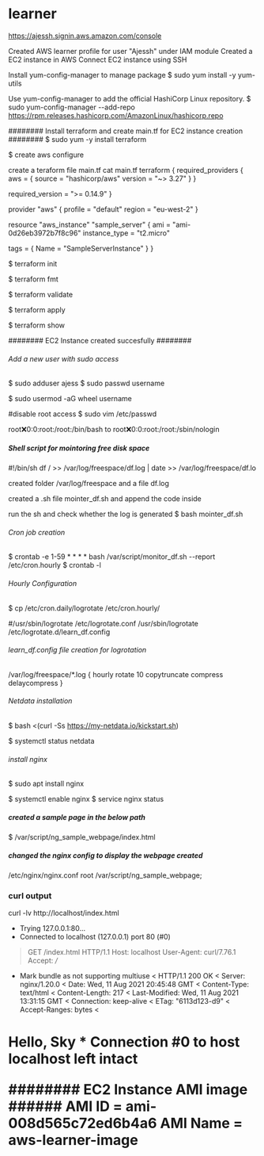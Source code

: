 # learner
https://ajessh.signin.aws.amazon.com/console

Created AWS learner profile for user "Ajessh" under IAM module
Created a EC2 instance in AWS
Connect EC2 instance using SSH

Install yum-config-manager to manage package
$ sudo yum install -y yum-utils

Use yum-config-manager to add the official HashiCorp Linux repository.
$ sudo yum-config-manager --add-repo https://rpm.releases.hashicorp.com/AmazonLinux/hashicorp.repo

########  Install terraform and create main.tf for EC2 instance creation ########
$ sudo yum -y install terraform

$ create aws configure

create a teraform file main.tf
cat main.tf 
terraform {
  required_providers {
    aws = {
      source  = "hashicorp/aws"
      version = "~> 3.27"
    }
  }

  required_version = ">= 0.14.9"
}

provider "aws" {
  profile = "default"
  region  = "eu-west-2"
}

resource "aws_instance" "sample_server" {
  ami           = "ami-0d26eb3972b7f8c96"
  instance_type = "t2.micro"

  tags = {
    Name = "SampleServerInstance"
  }
}

$ terraform init

$ terraform fmt

$ terraform validate

$ terraform apply

$ terraform show

########  EC2 Instance created succesfully ########


###### Add a new user with sudo access ######
$ sudo adduser ajess
$ sudo passwd username

$ sudo usermod -aG wheel username

#disable root access
$ sudo vim /etc/passwd

root:x:0:0:root:/root:/bin/bash
to
root:x:0:0:root:/root:/sbin/nologin

##### Shell script for mointoring free disk space ####
#!/bin/sh
df / >> /var/log/freespace/df.log | date >> /var/log/freespace/df.lo

created folder /var/log/freespace
and a file df.log

created a .sh file mointer_df.sh and append the code inside

run the sh and check whether the log is generated
$ bash mointer_df.sh

###### Cron job creation ######
$ crontab -e
1-59 * * * * bash /var/script/monitor_df.sh --report /etc/cron.hourly
$ crontab -l

###### Hourly Configuration #####
$ cp /etc/cron.daily/logrotate   /etc/cron.hourly/

#/usr/sbin/logrotate /etc/logrotate.conf
/usr/sbin/logrotate  /etc/logrotate.d/learn_df.config

###### learn_df.config file creation for logrotation ######
/var/log/freespace/*.log {
hourly
rotate 10
copytruncate
compress
delaycompress
}

###### Netdata installation ######
$ bash <(curl -Ss https://my-netdata.io/kickstart.sh)

$ systemctl status netdata

###### install nginx ######
$ sudo apt install nginx

$ systemctl enable nginx
$ service nginx status

##### created a sample page in the below path #####
$ /var/script/ng_sample_webpage/index.html

##### changed the nginx config to display the webpage created #####
/etc/nginx/nginx.conf
root     /var/script/ng_sample_webpage;

### curl output ###
curl -lv http://localhost/index.html
*   Trying 127.0.0.1:80...
* Connected to localhost (127.0.0.1) port 80 (#0)
> GET /index.html HTTP/1.1
> Host: localhost
> User-Agent: curl/7.76.1
> Accept: */*
> 
* Mark bundle as not supporting multiuse
< HTTP/1.1 200 OK
< Server: nginx/1.20.0
< Date: Wed, 11 Aug 2021 20:45:48 GMT
< Content-Type: text/html
< Content-Length: 217
< Last-Modified: Wed, 11 Aug 2021 13:31:15 GMT
< Connection: keep-alive
< ETag: "6113d123-d9"
< Accept-Ranges: bytes
< 
<!doctype html>
<html>
        <head>
              <meta charset="utf-8">
              <title>Hello, SKY!</title>
        </head>
        
<body>
       <h1>Hello, Sky</>          
     
</body>
</html>
* Connection #0 to host localhost left intact
  
  
  
  ######## EC2 Instance AMI image ######
  AMI ID   =  ami-008d565c72ed6b4a6
  AMI Name = aws-learner-image

